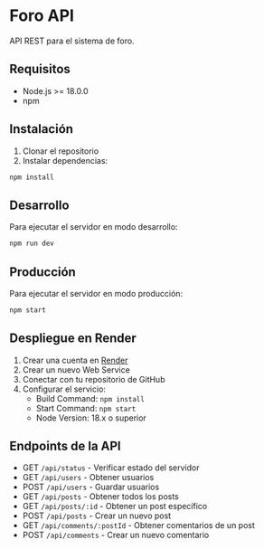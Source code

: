 # Foro API

API REST para el sistema de foro.

## Requisitos

- Node.js >= 18.0.0
- npm

## Instalación

1. Clonar el repositorio
2. Instalar dependencias:
```bash
npm install
```

## Desarrollo

Para ejecutar el servidor en modo desarrollo:
```bash
npm run dev
```

## Producción

Para ejecutar el servidor en modo producción:
```bash
npm start
```

## Despliegue en Render

1. Crear una cuenta en [Render](https://render.com)
2. Crear un nuevo Web Service
3. Conectar con tu repositorio de GitHub
4. Configurar el servicio:
   - Build Command: `npm install`
   - Start Command: `npm start`
   - Node Version: 18.x o superior

## Endpoints de la API

- GET `/api/status` - Verificar estado del servidor
- GET `/api/users` - Obtener usuarios
- POST `/api/users` - Guardar usuarios
- GET `/api/posts` - Obtener todos los posts
- GET `/api/posts/:id` - Obtener un post específico
- POST `/api/posts` - Crear un nuevo post
- GET `/api/comments/:postId` - Obtener comentarios de un post
- POST `/api/comments` - Crear un nuevo comentario 